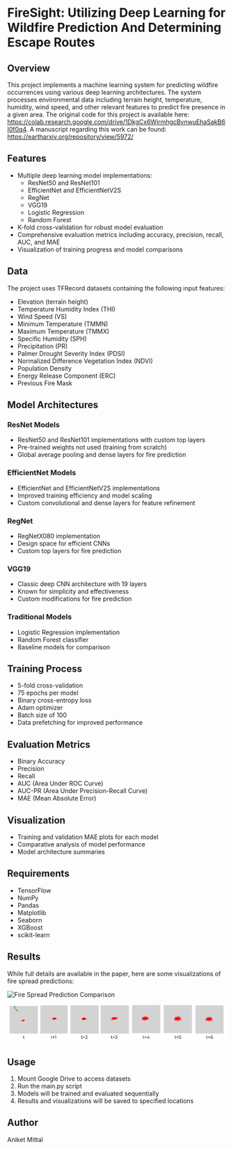 # FireSight: Utilizing Deep Learning for Wildfire Prediction And Determining Escape Routes

## Overview
This project implements a machine learning system for predicting wildfire occurrences using various deep learning architectures. The system processes environmental data including terrain height, temperature, humidity, wind speed, and other relevant features to predict fire presence in a given area. The original code for this project is available here: https://colab.research.google.com/drive/1DkgCx6WjrmhgcBvnwuEhaSakB6I0f0q4. A manuscript regarding this work can be found: https://eartharxiv.org/repository/view/5972/

## Features
- Multiple deep learning model implementations:
  - ResNet50 and ResNet101
  - EfficientNet and EfficientNetV2S
  - RegNet
  - VGG19
  - Logistic Regression
  - Random Forest
- K-fold cross-validation for robust model evaluation
- Comprehensive evaluation metrics including accuracy, precision, recall, AUC, and MAE
- Visualization of training progress and model comparisons

## Data
The project uses TFRecord datasets containing the following input features:
- Elevation (terrain height)
- Temperature Humidity Index (THI)
- Wind Speed (VS)
- Minimum Temperature (TMMN)
- Maximum Temperature (TMMX)
- Specific Humidity (SPH)
- Precipitation (PR)
- Palmer Drought Severity Index (PDSI)
- Normalized Difference Vegetation Index (NDVI)
- Population Density
- Energy Release Component (ERC)
- Previous Fire Mask

## Model Architectures

### ResNet Models
- ResNet50 and ResNet101 implementations with custom top layers
- Pre-trained weights not used (training from scratch)
- Global average pooling and dense layers for fire prediction

### EfficientNet Models
- EfficientNet and EfficientNetV2S implementations
- Improved training efficiency and model scaling
- Custom convolutional and dense layers for feature refinement

### RegNet
- RegNetX080 implementation
- Design space for efficient CNNs
- Custom top layers for fire prediction

### VGG19
- Classic deep CNN architecture with 19 layers
- Known for simplicity and effectiveness
- Custom modifications for fire prediction

### Traditional Models
- Logistic Regression implementation
- Random Forest classifier
- Baseline models for comparison

## Training Process
- 5-fold cross-validation
- 75 epochs per model
- Binary cross-entropy loss
- Adam optimizer
- Batch size of 100
- Data prefetching for improved performance

## Evaluation Metrics
- Binary Accuracy
- Precision
- Recall
- AUC (Area Under ROC Curve)
- AUC-PR (Area Under Precision-Recall Curve)
- MAE (Mean Absolute Error)

## Visualization
- Training and validation MAE plots for each model
- Comparative analysis of model performance
- Model architecture summaries

## Requirements
- TensorFlow
- NumPy
- Pandas
- Matplotlib
- Seaborn
- XGBoost
- scikit-learn

## Results

While full details are available in the paper, here are some visualizations of fire spread predictions:

![Fire Spread Prediction Comparison](images/fire_spread_prediction.png.png)

![Fire Spread Prediction Over Time](images/fire_sight_over_time.png)

## Usage
1. Mount Google Drive to access datasets
2. Run the main.py script
3. Models will be trained and evaluated sequentially
4. Results and visualizations will be saved to specified locations

## Author
Aniket Mittal

